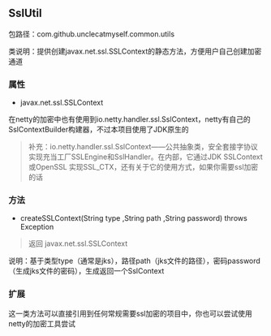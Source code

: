 ## SslUtil

包路径：com.github.unclecatmyself.common.utils

类说明：提供创建javax.net.ssl.SSLContext的静态方法，方便用户自己创建加密通道

### 属性

- javax.net.ssl.SSLContext 

在netty的加密中也有使用到io.netty.handler.ssl.SslContext，netty有自己的SslContextBuilder构建器，不过本项目使用了JDK原生的

> 补充：io.netty.handler.ssl.SslContext——公共抽象类，安全套接字协议实现充当工厂SSLEngine和SslHandler。在内部，它通过JDK SSLContext或OpenSSL 实现SSL_CTX，还有关于它的使用方式，如果你需要ssl加密的话

### 方法

- createSSLContext(String type ,String path ,String password) throws Exception

> 返回 javax.net.ssl.SSLContext

说明：基于类型type（通常是jks），路径path（jks文件的路径），密码password（生成jks文件的密码），生成返回一个SslContext

### 扩展

这一类方法可以直接引用到任何常规需要ssl加密的项目中，你也可以尝试使用netty的加密工具尝试

